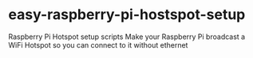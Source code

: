 # easy-raspberry-pi-hostspot-setup
Raspberry Pi Hotspot setup scripts
Make your Raspberry Pi broadcast a WiFi Hotspot so you can connect to it without ethernet


